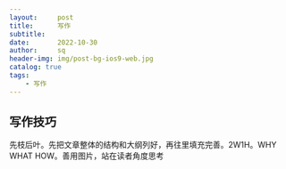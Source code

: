 ```yaml
---
layout:     post
title:      写作
subtitle:   
date:       2022-10-30
author:     sq
header-img: img/post-bg-ios9-web.jpg
catalog: true
tags:
    - 写作
---
```

## 写作技巧
先枝后叶。先把文章整体的结构和大纲列好，再往里填充完善。2W1H。WHY WHAT HOW。善用图片，站在读者角度思考
